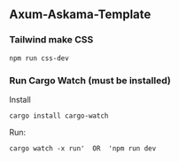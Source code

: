 ## Axum-Askama-Template

### Tailwind make CSS

```
npm run css-dev
```


### Run Cargo Watch (must be installed)

Install
```
cargo install cargo-watch
```
Run:
```
cargo watch -x run'  OR  'npm run dev
```
